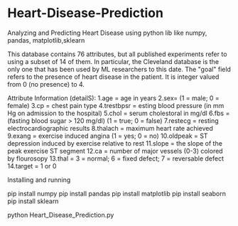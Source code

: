 # Heart-Disease-Prediction
Analyzing and Predicting Heart Disease using python lib like numpy, pandas, matplotlib,sklearn

This database contains 76 attributes, but all published experiments refer to using a subset of 14 of them. In particular, the Cleveland database is the only one that has been used by ML researchers to this date. The "goal" field refers to the presence of heart disease in the patient. It is integer valued from 0 (no presence) to 4.

Attribute Information (detailS):
1.age = age in years
2.sex= (1 = male; 0 = female)
3.cp = chest pain type
4.trestbpsr = esting blood pressure (in mm Hg on admission to the hospital)
5.chol = serum cholestoral in mg/dl
6.fbs = (fasting blood sugar > 120 mg/dl) (1 = true; 0 = false)
7.restecg = resting electrocardiographic results
8.thalach = maximum heart rate achieved
9.exang = exercise induced angina (1 = yes; 0 = no)
10.oldpeak = ST depression induced by exercise relative to rest
11.slope = the slope of the peak exercise ST segment
12.ca = number of major vessels (0-3) colored by flourosopy
13.thal = 3 = normal; 6 = fixed defect; 7 = reversable defect
14.target = 1 or 0

Installing and running

pip install numpy
pip install pandas
pip install matplotlib
pip install seaborn
pip install sklearn

python Heart_Disease_Prediction.py
